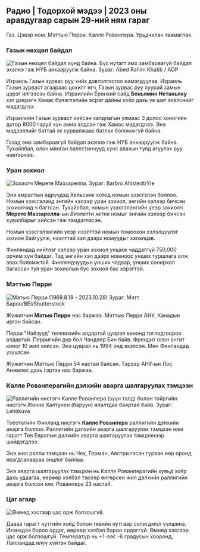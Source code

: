 ## Радио \| Тодорхой мэдээ \| 2023 оны аравдугаар сарын 29-ний ням гараг

Газ. Цэвэр ном. Мэттью Перри. Калле Рованпера. Урьдчилан таамаглах.

### Газын нөхцөл байдал

![Газын нөхцөл байдал хүнд байна. Бүс нутагт эмх замбараагүй байдал эхэлнэ гэж НҮБ анхааруулж байна. Зураг: Abed Rahim Khatib / AOP](https://images.cdn.yle.fi/image/upload/c_crop,h_3780,w_6720,x_0,y_700/ar_1.7777777777777777,c_fill,g_faces,w_02/d_pr./q_auto:eco/f_auto/fl_lossy/v1698587757/39-1192921653e641fc4a70)

Израиль Газын зурвас руу хийх довтолгоогоо нэмэгдүүлэв. Израиль Газын зурваст агаараас цохилт өгч, Газын зурвас руу хуурай замын цэрэг илгээсэн байна. Израилийн Ерөнхий сайд **Беньямин Нетаньяху** хэт даврагч Хамас бүлэглэлийн эсрэг дайны хоёр дахь үе шат эхэлснийг мэдэгдлээ.

Израилийн Газын зурваст хийсэн халдлагын улмаас 3 долоо хоногийн дотор 8000 гаруй хүн амиа алдсан гэж Хамас мэдэгдлээ. Энэ мэдээллийг баттай эх сурвалжаас батлах боломжгүй байна.

Газад эмх замбараагүй байдал эхэлнэ гэж НҮБ анхааруулж байна. Тухайлбал, олон мянган палестинчууд хүнс авахын тулд агуулах руу нэвтэрчээ.

### Уран зохиол

![Зохиогч Мерете Маззарелла. Зураг: Barbro Ahlstedt/Yle](https://images.cdn.yle.fi/image/upload/c_crop,h_3159,w_5616,x_0,y_0/ar_1.777777777777777,c_fill,g_faces,h_120,w/pr_670/dq_auto:eco/f_auto/fl_lossy/v1620995152/39-806292609e6be113e02)

Энэ амралтын өдрүүдэд Хельсинк хотод номын үзэсгэлэн боллоо. Номын үзэсгэлэнд энгийн хэлээр уран зохиол, энгийн хэлээр бичсэн зохиолчид ч багтсан. Тухайлбал, номын үзэсгэлэнгийн үеэр зохиолч **Мерете Маззарелла**-ын *Виолетти хетки* номыг энгийн хэлээр бичсэн хувилбарыг хийсэн гэж тэмдэглэсэн.

Номын үзэсгэлэнгийн үеэр нээлттэй номын томоохон хэлэлцүүлэг зохион байгуулж, нээлттэй хэл дээрх номуудыг хэлэлцэв.

Финляндад нийтлэг хэлээр уран зохиол уншиж чаддаггүй 750,000 орчим хүн байдаг. Тэд энгийн хэл дээрх номноос унших туршлага олж авах боломжтой. Финляндчуудын унших чадвар, унших сонирхол багассан тул уран зохиолын бус зохиол бас хэрэгтэй.

### Мэттью Перри

![Мэтью Перри (1969.8.19 - 2023.10.28) Зураг: Мэтт Барон/BEI/Shutterstock](https://images.cdn.yle.fi/image/upload/c_crop,h_2329,w_4141,x_0,y_14/ar.7777777777777777,c_fill,g_faces,h_675,w_1200/dpr_1.0/q_auto:eco/f_auto/fl_lossy/v1698579698/39-1192810653dd405)

Жүжигчин **Мэтью Перри** нас баржээ. Мэттью Перри АНУ, Канадын иргэн байсан.

Перри "Найзууд" телевизийн алдартай цуврал кинонд тоглодгоороо алдартай. Перригийн дүр бол Чандлер Бин байв. Френдит олон ангит киног 10 жил хийсэн. Энэ цуврал нь 1994 онд эхэлсэн. Мөн Финландад үзүүлсэн.

Жүжигчин Мэттью Перри 54 настай байсан. Тэрээр АНУ-ын Лос Анжелес дахь гэртээ нас баржээ.

### Калле Рованперагийн дэлхийн аварга шалгаруулах тэмцээн

![Раллигийн нисгэгч Калле Рованпера (зүүн талд) болон тойргийн нисгэгч Жонне Халтунен (баруун) ялалтдаа баяртай байв. Зураг: Lehtikuva](https://images.cdn.yle.fi/image/upload/c_crop,h_2406,w_4278,x_0,y_445/ar_1.777777777777777,c_fill,g_faces,h_675,w_01to/d./f_auto/fl_lossy/v1698587806/39-1192922653e645d852bc)

Тоёотагийн Финланд нисгэгч **Калле Рованпера** раллигийн дэлхийн аварга боллоо. Раллигийн дэлхийн аварга шалгаруулах тэмцээн ням гарагт Төв Европын дэлхийн аварга шалгаруулах тэмцээнээр шийдэгдлээ.

Энэ жил ралли тэмцээн нь Чех, Герман, Австри гэсэн гурван өөр оронд явагдсанаараа онцлог байлаа.

Энэ аварга шалгаруулах тэмцээн нь Калле Рованперагийн хувьд хоёр дахь удаагаа, өөрөөр хэлбэл тэрээр өнгөрсөн жил дэлхийн раллигийн аварга болсон юм. Рованпера 23 настай.

### Цаг агаар

![Өмнөд хэсгээр цас орж болзошгүй.](https://images.cdn.yle.fi/image/upload/c_crop,h_1080,w_1919,x_0,y_0/ar_1.7777777777777777,c_fill,g_faces,w_02/dpr_1.0/q_auto:eco/f_auto/fl_lossy/v1698594490/39-1192967653e7ea05e07b)

Даваа гарагт нутгийн хойд болон төвийн нутгаар солигдмол үүлшинэ. Ихэнхдээ бороо ордог, өөрөөр хэлбэл бороо ордоггүй. Өмнөд хэсгээр цас орж болзошгүй. Температур нь +1-ээс -6 градусын хооронд, Лапландад илүү хүйтэн байдаг.